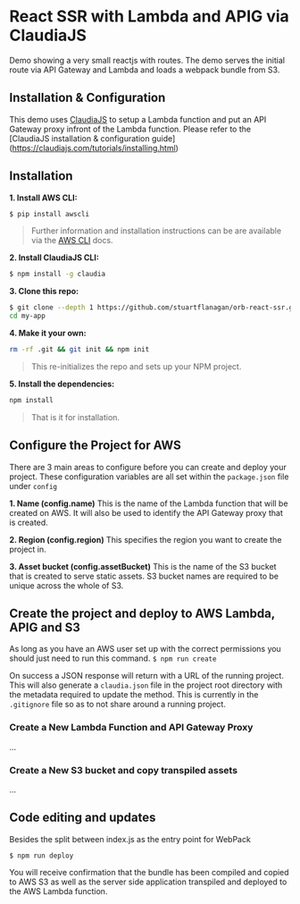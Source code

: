 # React SSR with Lambda and APIG via ClaudiaJS

Demo showing a very small reactjs with routes. The demo serves the initial route via API Gateway and Lambda and loads a webpack bundle from S3.

## Installation & Configuration

This demo uses [ClaudiaJS](https://claudiajs.com/) to setup a Lambda function and put an API Gateway proxy infront of the Lambda function. Please refer to the [ClaudiaJS installation & configuration guide] (https://claudiajs.com/tutorials/installing.html)

## Installation
**1. Install AWS CLI:**
```sh
$ pip install awscli
```
> Further information and installation instructions can be are available via the [AWS CLI](https://aws.amazon.com/cli/) docs.

**2. Install ClaudiaJS CLI:**
```sh
$ npm install -g claudia
```

**3. Clone this repo:**

```sh
$ git clone --depth 1 https://github.com/stuartflanagan/orb-react-ssr.git my-app
cd my-app
```

**4. Make it your own:**

```sh
rm -rf .git && git init && npm init
```

> This re-initializes the repo and sets up your NPM project.

**5. Install the dependencies:**

```sh
npm install
```

> That is it for installation.



## Configure the Project for AWS
There are 3 main areas to configure before you can create and deploy your project. These configuration variables are all set within the `package.json` file under `config`

**1. Name (config.name)**
This is the name of the Lambda function that will be created on AWS. It will also be used to identify the API Gateway proxy that is created.

**2. Region (config.region)**
This specifies the region you want to create the project in.

**3. Asset bucket (config.assetBucket)**
This is the name of the S3 bucket that is created to serve static assets. S3 bucket names are required to be unique across the whole of S3.

## Create the project and deploy to AWS Lambda, APIG and S3
As long as you have an AWS user set up with the correct permissions you should just need to run this command.
`$ npm run create`

On success a JSON response will return with a URL of the running project.
This will also generate a `claudia.json` file in the project root directory with the metadata required to update the method.
This is currently in the `.gitignore` file so as to not share around a running project.

### Create a New Lambda Function and API Gateway Proxy
...
### Create a New S3 bucket and copy transpiled assets
...
## Code editing and updates
Besides the split between index.js as the entry point for WebPack

`$ npm run deploy`

You will receive confirmation that the bundle has been compiled and copied to AWS S3 as well as the server side application transpiled and deployed to the AWS Lambda function.